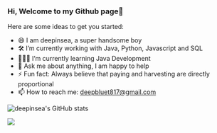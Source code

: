 ### Hi, Welcome to my Github page👋

Here are some ideas to get you started:

- 😄 I am deepinsea, a super handsome boy
- 🛠 I’m currently working with Java, Python, Javascript and SQL
- 👨🏻‍💻 I’m currently learning Java Development
- 💬 Ask me about anything, I am happy to help
- ⚡ Fun fact: Always believe that paying and harvesting are directly proportional
- 📫 How to reach me: deepbluet817@gmail.com

![deepinsea's GitHub stats](https://github-readme-stats.vercel.app/api/?username=deepinsea&show_icons=true&theme=vue) 

[![](http://myftp-upyun.test.upcdn.net/imagesBed/20210326043543.svg?@deepinsea@Px8gc33rtXcQtRgc8bXi0lV/N/8=)](www.baidu.com)

